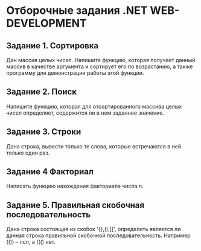 # Отборочные задания .NET WEB-DEVELOPMENT

## Задание 1. Сортировка
Дан массив целых чисел. Напишите функцию, которая получает данный массив в
качестве аргумента и сортирует его по возрастанию, а также программу для
демонстрации работы этой функции.

## Задание 2. Поиск
Напишите функцию, которая для отсортированного маcсива целых чисел
определяет, содержится ли в нем заданное значение.

## Задание 3. Строки
Дана строка, вывести только те слова, которые встречаются в ней только один
раз.

## Задание 4 Факториал
Написать функцию нахождения факториала числа n.

## Задание 5. Правильная скобочная последовательность
Дана строка состоящая из скобок '{},(),[]', определить является ли данная строка
правильной скобочной последовательность. Например (()) – псп, а ((() нет.